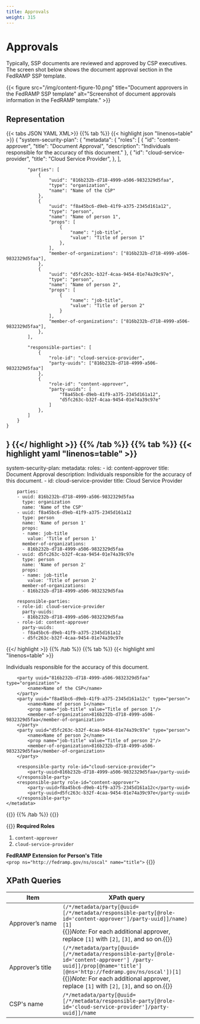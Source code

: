 ```yaml
---
title: Approvals
weight: 315
---
```

# Approvals

Typically, SSP documents are reviewed and approved by CSP executives. The screen shot below shows the document approval section in the FedRAMP SSP template.

{{< figure src="/img/content-figure-10.png" title="Document approvers in the FedRAMP SSP template" alt="Screenshot of document approvals information in the FedRAMP template." >}}


## Representation

{{< tabs JSON YAML XML>}}
{{% tab %}}
{{< highlight json "linenos=table" >}}
{
  "system-security-plan": {
        "metadata": {
            "roles": [
                {
                    "id": "content-approver",
                    "title": "Document Approval",
                    "description": "Individuals responsible for the accuracy of this document."
                },
                {
                    "id": "cloud-service-provider",
                    "title": "Cloud Service Provider",
                },
            ],
    
            "parties": [
                {
                    "uuid": "816b232b-d718-4999-a506-9832329d5faa",
                    "type": "organization",
                    "name": "Name of the CSP"
                },
                {
                    "uuid": "f8a45bc6-d9eb-41f9-a375-2345d161a12",
                    "type": "person",
                    "name": "Name of person 1",
                    "props": [
                        {
                            "name": "job-title",
                            "value": "Title of person 1"
                        },
                    ],
                    "member-of-organizations": ["816b232b-d718-4999-a506-9832329d5faa"],
                },
                {
                    "uuid": "d5fc263c-b32f-4caa-9454-01e74a39c97e",
                    "type": "person",
                    "name": "Name of person 2",
                    "props": [
                        {
                            "name": "job-title",
                            "value": "Title of person 2"
                        }
                    ],
                    "member-of-organizations": ["816b232b-d718-4999-a506-9832329d5faa"],
                },
            ],
    
            "responsible-parties": [
                {
                    "role-id": "cloud-service-provider",
                    "party-uuids": ["816b232b-d718-4999-a506-9832329d5faa"]
                },
                {
                    "role-id": "content-approver",
                    "party-uuids": [
                        "f8a45bc6-d9eb-41f9-a375-2345d161a12",
                        "d5fc263c-b32f-4caa-9454-01e74a39c97e"
                    ]
                },
            ]
        }
    }
}
{{</ highlight >}}
{{% /tab %}}
{{% tab %}}
{{< highlight yaml "linenos=table" >}}
---
system-security-plan:
    metadata:
        roles:
        - id: content-approver
          title: Document Approval
          description: Individuals responsible for the accuracy of this document.
        - id: cloud-service-provider
          title: Cloud Service Provider
    
        parties:
        - uuid: 816b232b-d718-4999-a506-9832329d5faa
          type: organization
          name: 'Name of the CSP'
        - uuid: f8a45bc6-d9eb-41f9-a375-2345d161a12
          type: person
          name: 'Name of person 1'
          props:
          - name: job-title
            value: 'Title of person 1'
          member-of-organizations:
          - 816b232b-d718-4999-a506-9832329d5faa
        - uuid: d5fc263c-b32f-4caa-9454-01e74a39c97e
          type: person
          name: 'Name of person 2'
          props:
          - name: job-title
            value: 'Title of person 2'
          member-of-organizations:
          - 816b232b-d718-4999-a506-9832329d5faa
    
        responsible-parties:
        - role-id: cloud-service-provider
          party-uuids:
          - 816b232b-d718-4999-a506-9832329d5faa
        - role-id: content-approver
          party-uuids:
          - f8a45bc6-d9eb-41f9-a375-2345d161a12
          - d5fc263c-b32f-4caa-9454-01e74a39c97e
{{</ highlight >}}
{{% /tab %}}
{{% tab %}}
{{< highlight xml "linenos=table" >}}
<system-security-plan> 
    <metadata>
        <role id="content-approver">
            <title>Document Approval</title>
            <description>
                <p>Individuals responsible for the accuracy of this document.</p>
            </description>
        </role>
        <role id="cloud-service-provider">
            <title>Cloud Service Provider</title>
        </role>
        
        <party uuid="816b232b-d718-4999-a506-9832329d5faa" type="organization">
            <name>Name of the CSP</name>
        </party>
        <party uuid="f8a45bc6-d9eb-41f9-a375-2345d161a12c" type="person">
            <name>Name of person 1</name>
            <prop name="job-title" value="Title of person 1"/>
            <member-of-organization>816b232b-d718-4999-a506-9832329d5faa</member-of-organization>
        </party>
        <party uuid="d5fc263c-b32f-4caa-9454-01e74a39c97e" type="person">
            <name>Name of person 2</name>
            <prop name="job-title" value="Title of person 2"/>
            <member-of-organization>816b232b-d718-4999-a506-9832329d5faa</member-of-organization>
        </party>
        
        <responsible-party role-id="cloud-service-provider">
            <party-uuid>816b232b-d718-4999-a506-9832329d5faa</party-uuid>
        </responsible-party>
        <responsible-party role-id="content-approver">
            <party-uuid>f8a45bc6-d9eb-41f9-a375-2345d161a12c</party-uuid>
            <party-uuid>d5fc263c-b32f-4caa-9454-01e74a39c97e</party-uuid>
        </responsible-party>
    </metadata>
</system-security-plan>
{{</ highlight >}}
{{% /tab %}}
{{</ tabs >}}

<br/>

{{<callout>}}
**Required Roles**
1. `content-approver`
2. `cloud-service-provider`

**FedRAMP Extension for Person's Title** \
`<prop ns="http://fedramp.gov/ns/oscal" name="title">`
{{</callout>}}

## XPath Queries

| Item                  | XPath&nbsp;query                                                                                                                                                                                                                                                                 |
| --------------------- | -------------------------------------------------------------------------------------------------------------------------------------------------------------------------------------------------------------------------------------------------------------------------------- |
| Approver’s&nbsp;name  | `(/*/metadata/party[@uuid=[/*/metadata/responsible-party[@role-id='content-approver']/party-uuid]]/name)[1]`<br/>{{<callout>}}*Note:* For each additional approver, replace `[1]` with `[2]`, `[3]`, and so on.{{</callout>}}                                                    |
| Approver’s&nbsp;title | `(/*/metadata/party[@uuid=[/*/metadata/responsible-party[@role-id='content-approver'] /party-uuid]]/prop[@name='title'][@ns='http://fedramp.gov/ns/oscal'])[1]`<br/>{{<callout>}}*Note:* For each additional approver, replace `[1]` with `[2]`, `[3]`, and so on.{{</callout>}} |
| CSP's&nbsp;name       | `/*/metadata/party[@uuid=[/*/metadata/responsible-party[@role-id='cloud-service-provider']/party-uuid]]/name`                                                                                                                                                                    |

